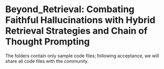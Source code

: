 # Beyond_Retrieval: Combating Faithful Hallucinations with Hybrid Retrieval Strategies and Chain of Thought Prompting

The folders contain only sample code files; following acceptance, we will share all code files with the community.
